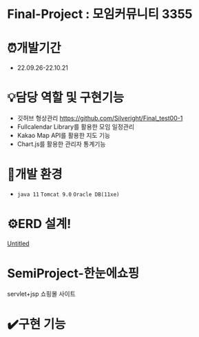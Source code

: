 # Final-Project : 모임커뮤니티 3355


# ⏰개발기간

* 22.09.26-22.10.21

# 💡담당 역할 및 구현기능

* 깃허브 형상관리 https://github.com/Silveright/Final_test00-1
* Fullcalendar Library를 활용한 모임 일정관리
* Kakao Map API를 활용한 지도 기능
* Chart.js를 활용한 관리자 통계기능

# 🧰개발 환경

* `java 11` `Tomcat 9.0` `Oracle DB(11xe)`

# ⚙️ERD 설계!
[Untitled](https://user-images.githubusercontent.com/100340071/203090522-906a1614-b01f-4ad8-9fcb-e5c600179cf7.png)

# SemiProject-한눈에쇼핑

servlet+jsp 쇼핑몰 사이트

# ✔️구현 기능


